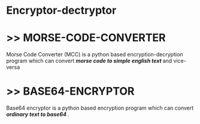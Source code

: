 # Encryptor-dectryptor

# >> MORSE-CODE-CONVERTER 
Morse Code Converter (MCC) is a python based encryption-decryption program which can convert <b><i> morse code to simple english text </i></b> and vice-versa

# >> BASE64-ENCRYPTOR 
Base64 encryptor is a python based encryption program which can convert <b><i> ordinary text to base64 </i></b>.

